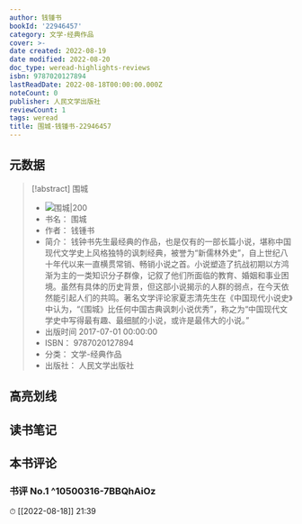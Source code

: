 ```yaml
---
author: 钱锺书
bookId: '22946457'
category: 文学-经典作品
cover: >-
date created: 2022-08-19
date modified: 2022-08-20
doc_type: weread-highlights-reviews
isbn: 9787020127894
lastReadDate: 2022-08-18T00:00:00.000Z
noteCount: 0
publisher: 人民文学出版社
reviewCount: 1
tags: weread
title: 围城-钱锺书-22946457
---
```


## 元数据

> [!abstract] 围城
> - ![ 围城|200](https://wfqqreader-1252317822.image.myqcloud.com/cover/457/22946457/t7_22946457.jpg)
> - 书名： 围城
> - 作者： 钱锺书
> - 简介： 钱钟书先生最经典的作品，也是仅有的一部长篇小说，堪称中国现代文学史上风格独特的讽刺经典，被誉为“新儒林外史”，自上世纪八十年代以来一直横贯常销、畅销小说之首。小说塑造了抗战初期以方鸿渐为主的一类知识分子群像，记叙了他们所面临的教育、婚姻和事业困境。虽然有具体的历史背景，但这部小说揭示的人群的弱点，在今天依然能引起人们的共鸣。著名文学评论家夏志清先生在《中国现代小说史》中认为，“《围城》比任何中国古典讽刺小说优秀”，称之为“中国现代文学史中写得最有趣、最细腻的小说，或许是最伟大的小说。”
> - 出版时间 2017-07-01 00:00:00
> - ISBN： 9787020127894
> - 分类： 文学-经典作品
> - 出版社： 人民文学出版社

## 高亮划线

## 读书笔记

## 本书评论

### 书评 No.1 ^10500316-7BBQhAiOz

⏱ [[2022-08-18]] 21:39

